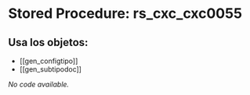 # Stored Procedure: rs_cxc_cxc0055

## Usa los objetos:
- [[gen_configtipo]]
- [[gen_subtipodoc]]

*No code available.*
